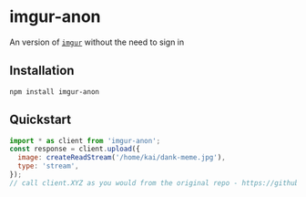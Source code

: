 # imgur-anon

An version of [`imgur`](https://github.com/KenEucker/imgur) without the need to sign in

## Installation

```shell
npm install imgur-anon
```

## Quickstart

```js
import * as client from 'imgur-anon';
const response = client.upload({
  image: createReadStream('/home/kai/dank-meme.jpg'),
  type: 'stream',
});
// call client.XYZ as you would from the original repo - https://github.com/KenEucker/imgur
```
